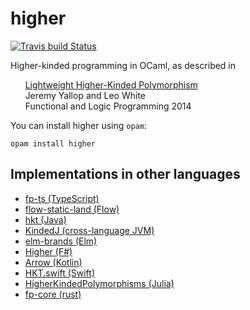 higher
======

[![Travis build Status](https://travis-ci.org/ocamllabs/higher.svg?branch=master)](https://travis-ci.org/ocamllabs/higher) 

Higher-kinded programming in OCaml, as described in

&nbsp;&nbsp;&nbsp;&nbsp;&nbsp;&nbsp;[Lightweight Higher-Kinded Polymorphism][flops-2014-paper]<br/>
&nbsp;&nbsp;&nbsp;&nbsp;&nbsp;&nbsp;Jeremy Yallop and Leo White<br/>
&nbsp;&nbsp;&nbsp;&nbsp;&nbsp;&nbsp;Functional and Logic Programming 2014<br/>

You can install higher using `opam`:

```
opam install higher
```

Implementations in other languages
----------------------------------

* [fp-ts (TypeScript)](https://github.com/gcanti/fp-ts)
* [flow-static-land (Flow)](https://github.com/gcanti/flow-static-land)
* [hkt (Java)](https://github.com/derive4j/hkt)
* [KindedJ (cross-language JVM)](https://github.com/KindedJ/KindedJ)
* [elm-brands (Elm)](https://github.com/joneshf/elm-brands)
* [Higher (F#)](https://github.com/palladin/Higher)
* [Arrow (Kotlin)](http://arrow-kt.io/docs/patterns/error_handling/)
* [HKT.swift (Swift)](https://gist.github.com/anandabits/f12a77c49fc002cf68a5f1f62a0ac9c4)
* [HigherKindedPolymorphisms (Julia)](https://github.com/thautwarm/HigherKindedPolymorphisms.jl)
* [fp-core (rust)](https://github.com/JasonShin/fp-core.rs/blob/4564c429/README.md#higher-kinded-type-hkt)

[flops-2014-paper]: https://ocamllabs.github.io/higher/lightweight-higher-kinded-polymorphism.pdf
